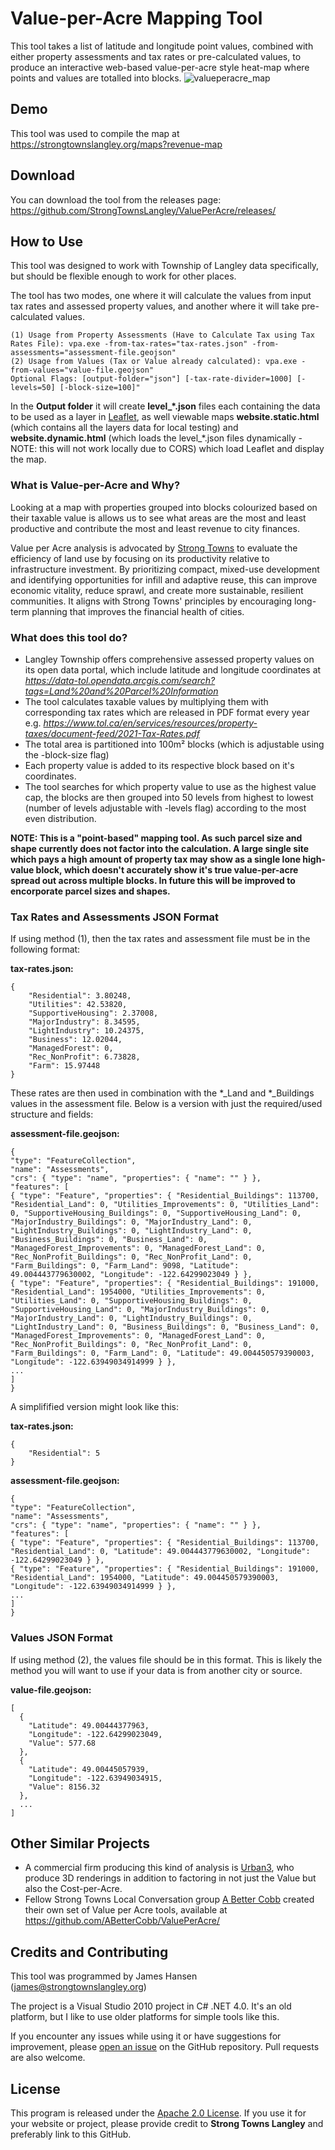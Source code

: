 # Value-per-Acre Mapping Tool
This tool takes a list of latitude and longitude point values, combined with either property assessments and tax rates or pre-calculated values, to produce an interactive web-based value-per-acre style heat-map where points and values are totalled into blocks.
![valueperacre_map](https://github.com/StrongTownsLangley/ValuePerAcre/assets/160652425/e6086d8a-2f75-4d5f-9fb8-9a3ffa4089b9)

## Demo
This tool was used to compile the map at https://strongtownslangley.org/maps?revenue-map

## Download
You can download the tool from the releases page: https://github.com/StrongTownsLangley/ValuePerAcre/releases/

## How to Use
This tool was designed to work with Township of Langley data specifically, but should be flexible enough to work for other places.

The tool has two modes, one where it will calculate the values from input tax rates and assessed property values, and another where it will take pre-calculated values.

```
(1) Usage from Property Assessments (Have to Calculate Tax using Tax Rates File): vpa.exe -from-tax-rates="tax-rates.json" -from-assessments="assessment-file.geojson"
(2) Usage from Values (Tax or Value already calculated): vpa.exe -from-values="value-file.geojson"
Optional Flags: [output-folder="json"] [-tax-rate-divider=1000] [-levels=50] [-block-size=100]"
```

In the **Output folder** it will create **level_\*.json** files each containing the data to be used as a layer in [Leaflet](https://github.com/Leaflet/Leaflet), as well viewable maps **website.static.html** (which contains all the layers data for local testing) and **website.dynamic.html** (which loads the level_\*.json files dynamically - NOTE: this will not work locally due to CORS) which load Leaflet and display the map.

### What is Value-per-Acre and Why?
Looking at a map with properties grouped into blocks colourized based on their taxable value is allows us to see what areas are the most and least productive and contribute the most and least revenue to city finances.

Value per Acre analysis is advocated by [Strong Towns](https://strongtowns.org) to evaluate the efficiency of land use by focusing on its productivity relative to infrastructure investment. By prioritizing compact, mixed-use development and identifying opportunities for infill and adaptive reuse, this can improve economic vitality, reduce sprawl, and create more sustainable, resilient communities. It aligns with Strong Towns' principles by encouraging long-term planning that improves the financial health of cities.

### What does this tool do?
- Langley Township offers comprehensive assessed property values on its open data portal, which include latitude and longitude coordinates at *https://data-tol.opendata.arcgis.com/search?tags=Land%20and%20Parcel%20Information*
- The tool calculates taxable values by multiplying them with corresponding tax rates which are released in PDF format every year e.g. *https://www.tol.ca/en/services/resources/property-taxes/document-feed/2021-Tax-Rates.pdf*
- The total area is partitioned into 100m² blocks (which is adjustable using the -block-size flag)
- Each property value is added to its respective block based on it's coordinates.
- The tool searches for which property value to use as the highest value cap, the blocks are then grouped into 50 levels from highest to lowest (number of levels adjustable with -levels flag) according to the most even distribution.

**NOTE: This is a "point-based" mapping tool. As such parcel size and shape currently does not factor into the calculation. A large single site which pays a high amount of property tax may show as a single lone high-value block, which doesn't accurately show it's true value-per-acre spread out across multiple blocks. In future this will be improved to encorporate parcel sizes and shapes.**



### Tax Rates and Assessments JSON Format
If using method (1), then the tax rates and assessment file must be in the following format:

**tax-rates.json:**
```
{
    "Residential": 3.80248,
    "Utilities": 42.53820,
    "SupportiveHousing": 2.37008,
    "MajorIndustry": 8.34595,
    "LightIndustry": 10.24375,
    "Business": 12.02044,
    "ManagedForest": 0,
    "Rec_NonProfit": 6.73828,
    "Farm": 15.97448
}
```
These rates are then used in combination with the *_Land and *_Buildings values in the assessment file. Below is a version with just the required/used structure and fields:

**assessment-file.geojson:**
```
{
"type": "FeatureCollection",
"name": "Assessments",
"crs": { "type": "name", "properties": { "name": "" } },
"features": [
{ "type": "Feature", "properties": { "Residential_Buildings": 113700, "Residential_Land": 0, "Utilities_Improvements": 0, "Utilities_Land": 0, "SupportiveHousing_Buildings": 0, "SupportiveHousing_Land": 0, "MajorIndustry_Buildings": 0, "MajorIndustry_Land": 0, "LightIndustry_Buildings": 0, "LightIndustry_Land": 0, "Business_Buildings": 0, "Business_Land": 0, "ManagedForest_Improvements": 0, "ManagedForest_Land": 0, "Rec_NonProfit_Buildings": 0, "Rec_NonProfit_Land": 0, "Farm_Buildings": 0, "Farm_Land": 9098, "Latitude": 49.004443779630002, "Longitude": -122.64299023049 } },
{ "type": "Feature", "properties": { "Residential_Buildings": 191000, "Residential_Land": 1954000, "Utilities_Improvements": 0, "Utilities_Land": 0, "SupportiveHousing_Buildings": 0, "SupportiveHousing_Land": 0, "MajorIndustry_Buildings": 0, "MajorIndustry_Land": 0, "LightIndustry_Buildings": 0, "LightIndustry_Land": 0, "Business_Buildings": 0, "Business_Land": 0, "ManagedForest_Improvements": 0, "ManagedForest_Land": 0, "Rec_NonProfit_Buildings": 0, "Rec_NonProfit_Land": 0, "Farm_Buildings": 0, "Farm_Land": 0, "Latitude": 49.004450579390003, "Longitude": -122.63949034914999 } },
...
]
}
```

A simplifified version might look like this:

**tax-rates.json:**
```
{
    "Residential": 5
}
```
**assessment-file.geojson:**
```
{
"type": "FeatureCollection",
"name": "Assessments",
"crs": { "type": "name", "properties": { "name": "" } },
"features": [
{ "type": "Feature", "properties": { "Residential_Buildings": 113700, "Residential_Land": 0, "Latitude": 49.004443779630002, "Longitude": -122.64299023049 } },
{ "type": "Feature", "properties": { "Residential_Buildings": 191000, "Residential_Land": 1954000, "Latitude": 49.004450579390003, "Longitude": -122.63949034914999 } },
...
]
}
```

### Values JSON Format
If using method (2), the values file should be in this format. This is likely the method you will want to use if your data is from another city or source.

**value-file.geojson:**
```
[
  {
    "Latitude": 49.00444377963,
    "Longitude": -122.64299023049,
    "Value": 577.68
  },
  {
    "Latitude": 49.00445057939,
    "Longitude": -122.63949034915,
    "Value": 8156.32
  },
  ...
]
```

## Other Similar Projects
- A commercial firm producing this kind of analysis is [Urban3](https://www.urbanthree.com/), who produce 3D renderings in addition to factoring in not just the Value but also the Cost-per-Acre.
- Fellow Strong Towns Local Conversation group [A Better Cobb](https://abettercobb.substack.com/) created their own set of Value per Acre tools, available at https://github.com/ABetterCobb/ValuePerAcre/

## Credits and Contributing

This tool was programmed by James Hansen (james@strongtownslangley.org)

The project is a Visual Studio 2010 project in C# .NET 4.0. It's an old platform, but I like to use older platforms for simple tools like this.

If you encounter any issues while using it or have suggestions for improvement, please [open an issue](https://github.com/StrongTownsLangley/ValuePerAcre/issues) on the GitHub repository. Pull requests are also welcome.

## License

This program is released under the [Apache 2.0 License](https://github.com/StrongTownsLangley/ValuePerAcre/blob/main/LICENSE). If you use it for your website or project, please provide credit to **Strong Towns Langley** and preferably link to this GitHub.
